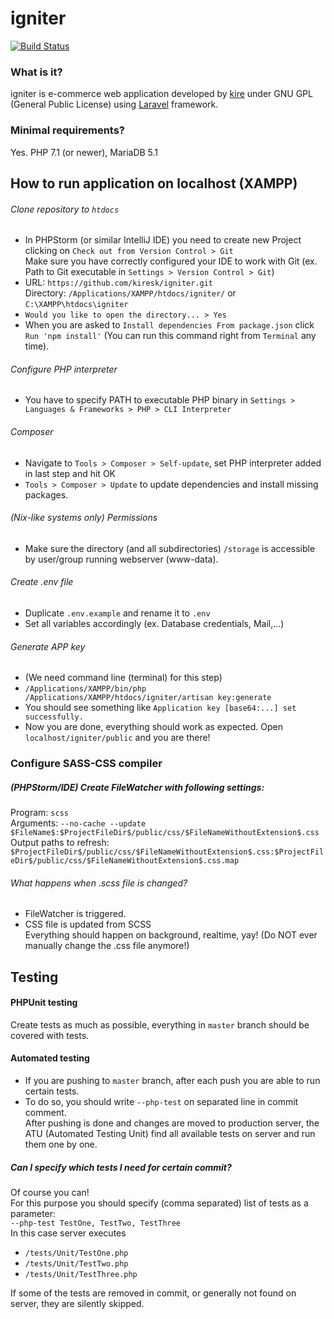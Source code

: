 # igniter
[![Build Status](https://travis-ci.com/kiresk/igniter.svg?branch=master)](https://travis-ci.com/kiresk/igniter)

### What is it?
igniter is e-commerce web application developed by [kire](https://kire.sk) under GNU GPL (General Public License) using [Laravel](laravel.com) framework.

### Minimal requirements?
Yes.
PHP 7.1 (or newer), MariaDB 5.1

## How to run application on localhost (XAMPP)

###### Clone repository to `htdocs`
- In PHPStorm (or similar IntelliJ IDE) you need to create new Project clicking on `Check out from Version Control > Git`  
Make sure you have correctly configured your IDE to work with Git (ex. Path to Git executable in `Settings > Version Control > Git`)
- URL: `https://github.com/kiresk/igniter.git`  
Directory: `/Applications/XAMPP/htdocs/igniter/` or `C:\XAMPP\htdocs\igniter`
- `Would you like to open the directory... > Yes`
- When you are asked to `Install dependencies From package.json` click `Run 'npm install'` (You can run this command right from `Terminal` any time).
###### Configure PHP interpreter
- You have to specify PATH to executable PHP binary in `Settings > Languages & Frameworks > PHP > CLI Interpreter`
###### Composer
- Navigate to `Tools > Composer > Self-update`, set PHP interpreter added in last step and hit OK
- `Tools > Composer > Update` to update dependencies and install missing packages.
###### (Nix-like systems only) Permissions
- Make sure the directory (and all subdirectories) `/storage` is accessible by user/group running webserver (www-data).
###### Create .env file
- Duplicate `.env.example` and rename it to `.env`
- Set all variables accordingly (ex. Database credentials, Mail,...)
###### Generate APP key
- (We need command line (terminal) for this step)
- `/Applications/XAMPP/bin/php /Applications/XAMPP/htdocs/igniter/artisan key:generate`
- You should see something like `Application key [base64:...] set successfully.`
- Now you are done, everything should work as expected. Open `localhost/igniter/public` and you are there!

### Configure SASS-CSS compiler
##### (PHPStorm/IDE) Create FileWatcher with following settings:  
Program: `scss`  
Arguments: `--no-cache --update $FileName$:$ProjectFileDir$/public/css/$FileNameWithoutExtension$.css`  
Output paths to refresh: `$ProjectFileDir$/public/css/$FileNameWithoutExtension$.css:$ProjectFileDir$/public/css/$FileNameWithoutExtension$.css.map`  
###### What happens when .scss file is changed?
- FileWatcher is triggered.
- CSS file is updated from SCSS  
Everything should happen on background, realtime, yay!
(Do NOT ever manually change the .css file anymore!)

## Testing

#### PHPUnit testing
Create tests as much as possible, everything in `master` branch should be covered with tests.

#### Automated testing
- If you are pushing to `master` branch, after each push you are able to run certain tests.
- To do so, you should write `--php-test` on separated line in commit comment.  
After pushing is done and changes are moved to production server, the ATU (Automated Testing Unit) find all available tests on server and run them one by one.

##### Can I specify which tests I need for certain commit?
Of course you can!  
For this purpose you should specify (comma separated) list of tests as a parameter:  
`--php-test TestOne, TestTwo, TestThree`  
In this case server executes 
- `/tests/Unit/TestOne.php`
- `/tests/Unit/TestTwo.php`
- `/tests/Unit/TestThree.php`

If some of the tests are removed in commit, or generally not found on server, they are silently skipped.
